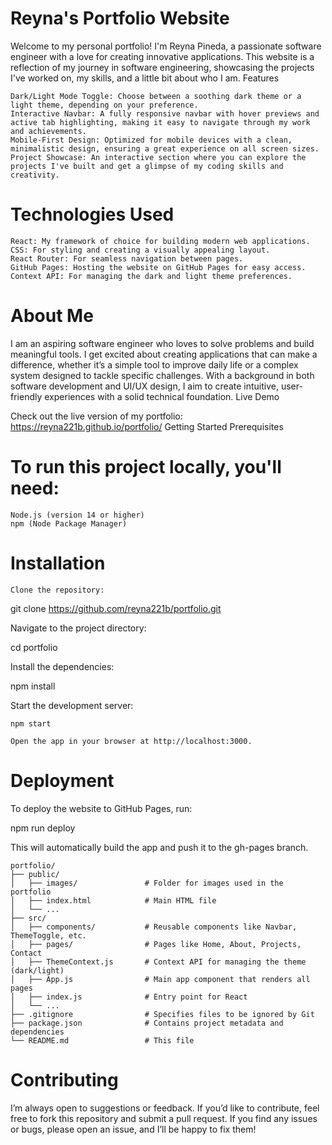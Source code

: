 
# Reyna's Portfolio Website

Welcome to my personal portfolio! I'm Reyna Pineda, a passionate software engineer with a love for creating innovative applications. This website is a reflection of my journey in software engineering, showcasing the projects I've worked on, my skills, and a little bit about who I am.
Features

    Dark/Light Mode Toggle: Choose between a soothing dark theme or a light theme, depending on your preference.
    Interactive Navbar: A fully responsive navbar with hover previews and active tab highlighting, making it easy to navigate through my work and achievements.
    Mobile-First Design: Optimized for mobile devices with a clean, minimalistic design, ensuring a great experience on all screen sizes.
    Project Showcase: An interactive section where you can explore the projects I've built and get a glimpse of my coding skills and creativity.

# Technologies Used

    React: My framework of choice for building modern web applications.
    CSS: For styling and creating a visually appealing layout.
    React Router: For seamless navigation between pages.
    GitHub Pages: Hosting the website on GitHub Pages for easy access.
    Context API: For managing the dark and light theme preferences.

# About Me

I am an aspiring software engineer who loves to solve problems and build meaningful tools. I get excited about creating applications that can make a difference, whether it’s a simple tool to improve daily life or a complex system designed to tackle specific challenges. With a background in both software development and UI/UX design, I aim to create intuitive, user-friendly experiences with a solid technical foundation.
Live Demo

Check out the live version of my portfolio:
https://reyna221b.github.io/portfolio/
Getting Started
Prerequisites

# To run this project locally, you'll need:

    Node.js (version 14 or higher)
    npm (Node Package Manager)

# Installation

    Clone the repository:

git clone https://github.com/reyna221b/portfolio.git

Navigate to the project directory:

cd portfolio

Install the dependencies:

npm install

Start the development server:

    npm start

    Open the app in your browser at http://localhost:3000.

# Deployment

To deploy the website to GitHub Pages, run:

npm run deploy

This will automatically build the app and push it to the gh-pages branch.

```
portfolio/
├── public/
│   ├── images/               # Folder for images used in the portfolio
│   ├── index.html            # Main HTML file
│   └── ...
├── src/
│   ├── components/           # Reusable components like Navbar, ThemeToggle, etc.
│   ├── pages/                # Pages like Home, About, Projects, Contact
│   ├── ThemeContext.js       # Context API for managing the theme (dark/light)
│   ├── App.js                # Main app component that renders all pages
│   ├── index.js              # Entry point for React
│   └── ...
├── .gitignore                # Specifies files to be ignored by Git
├── package.json              # Contains project metadata and dependencies
└── README.md                 # This file
```

# Contributing

I’m always open to suggestions or feedback. If you’d like to contribute, feel free to fork this repository and submit a pull request. If you find any issues or bugs, please open an issue, and I’ll be happy to fix them!
